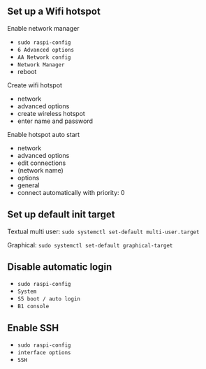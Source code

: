## Set up a Wifi hotspot

Enable network manager
 - `sudo raspi-config`
 - `6 Advanced options`
 - `AA Network config`
 - `Network Manager`
 - reboot

Create wifi hotspot
 - network
 - advanced options
 - create wireless hotspot
 - enter name and password

Enable hotspot auto start
 - network
 - advanced options
 - edit connections
 - (network name)
 - options
 - general
 - connect automatically with priority: 0

## Set up default init target

Textual multi user:
`sudo systemctl set-default multi-user.target`

Graphical:
`sudo systemctl set-default graphical-target`

## Disable automatic login
 - `sudo raspi-config`
 - `System`
 - `S5 boot / auto login`
 - `B1 console`

## Enable SSH
 - `sudo raspi-config`
 - `interface options`
 - `SSH`

